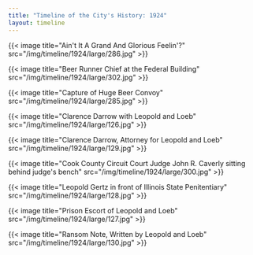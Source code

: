 ```yaml
---
title: "Timeline of the City's History: 1924"
layout: timeline
---
```


{{< image title="Ain't It A Grand And Glorious Feelin'?" src="/img/timeline/1924/large/286.jpg" >}}

{{< image title="Beer Runner Chief at the Federal Building" src="/img/timeline/1924/large/302.jpg" >}}

{{< image title="Capture of Huge Beer Convoy" src="/img/timeline/1924/large/285.jpg" >}}

{{< image title="Clarence Darrow with Leopold and Loeb" src="/img/timeline/1924/large/126.jpg" >}}

{{< image title="Clarence Darrow, Attorney for Leopold and Loeb" src="/img/timeline/1924/large/129.jpg" >}}

{{< image title="Cook County Circuit Court Judge John R. Caverly sitting behind judge's bench" src="/img/timeline/1924/large/300.jpg" >}}

{{< image title="Leopold Gertz in front of Illinois State Penitentiary" src="/img/timeline/1924/large/128.jpg" >}}

{{< image title="Prison Escort of Leopold and Loeb" src="/img/timeline/1924/large/127.jpg" >}}

{{< image title="Ransom Note, Written by Leopold and Loeb" src="/img/timeline/1924/large/130.jpg" >}}
